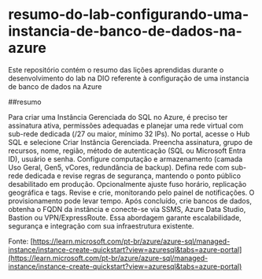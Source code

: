 # resumo-do-lab-configurando-uma-instancia-de-banco-de-dados-na-azure
Este repositório contém o resumo das lições aprendidas durante o desenvolvimento do lab na DIO referente à configuração de uma instancia de banco de dados na Azure

##resumo

Para criar uma Instância Gerenciada do SQL no Azure, é preciso ter assinatura ativa, permissões adequadas e planejar uma rede virtual com sub-rede dedicada (/27 ou maior, mínimo 32 IPs). No portal, acesse o Hub SQL e selecione Criar Instância Gerenciada. Preencha assinatura, grupo de recursos, nome, região, método de autenticação (SQL ou Microsoft Entra ID), usuário e senha. Configure computação e armazenamento (camada Uso Geral, Gen5, vCores, redundância de backup). Defina rede com sub-rede dedicada e revise regras de segurança, mantendo o ponto público desabilitado em produção. Opcionalmente ajuste fuso horário, replicação geográfica e tags. Revise e crie, monitorando pelo painel de notificações. O provisionamento pode levar tempo. Após concluído, crie bancos de dados, obtenha o FQDN da instância e conecte-se via SSMS, Azure Data Studio, Bastion ou VPN/ExpressRoute. Essa abordagem garante escalabilidade, segurança e integração com sua infraestrutura existente.

Fonte: [https://learn.microsoft.com/pt-br/azure/azure-sql/managed-instance/instance-create-quickstart?view=azuresql&tabs=azure-portal](https://learn.microsoft.com/pt-br/azure/azure-sql/managed-instance/instance-create-quickstart?view=azuresql&tabs=azure-portal)

